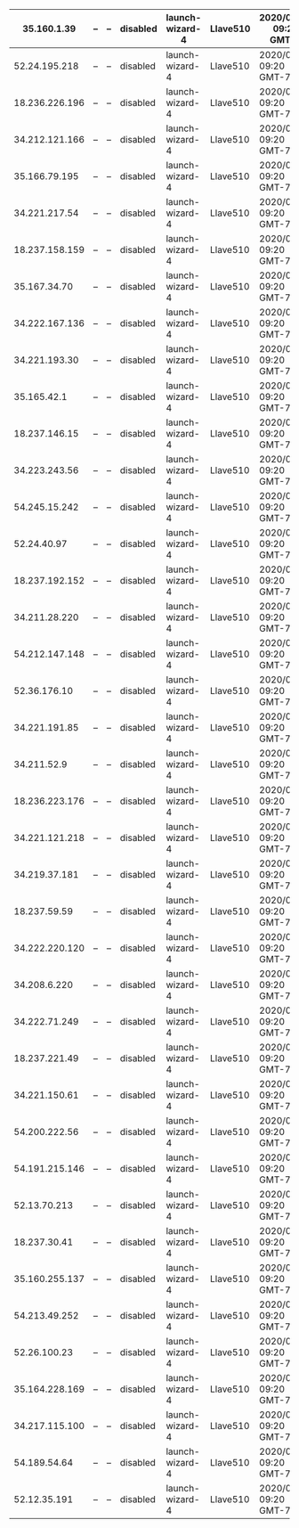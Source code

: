 | 35.160.1.39    | – | – | disabled | launch-wizard-4 | Llave510 | 2020/09/28 09:20 GMT-7 |
|----------------|---|---|----------|-----------------|----------|------------------------|
| 52.24.195.218  | – | – | disabled | launch-wizard-4 | Llave510 | 2020/09/28 09:20 GMT-7 |
| 18.236.226.196 | – | – | disabled | launch-wizard-4 | Llave510 | 2020/09/28 09:20 GMT-7 |
| 34.212.121.166 | – | – | disabled | launch-wizard-4 | Llave510 | 2020/09/28 09:20 GMT-7 |
| 35.166.79.195  | – | – | disabled | launch-wizard-4 | Llave510 | 2020/09/28 09:20 GMT-7 |
| 34.221.217.54  | – | – | disabled | launch-wizard-4 | Llave510 | 2020/09/28 09:20 GMT-7 |
| 18.237.158.159 | – | – | disabled | launch-wizard-4 | Llave510 | 2020/09/28 09:20 GMT-7 |
| 35.167.34.70   | – | – | disabled | launch-wizard-4 | Llave510 | 2020/09/28 09:20 GMT-7 |
| 34.222.167.136 | – | – | disabled | launch-wizard-4 | Llave510 | 2020/09/28 09:20 GMT-7 |
| 34.221.193.30  | – | – | disabled | launch-wizard-4 | Llave510 | 2020/09/28 09:20 GMT-7 |
| 35.165.42.1    | – | – | disabled | launch-wizard-4 | Llave510 | 2020/09/28 09:20 GMT-7 |
| 18.237.146.15  | – | – | disabled | launch-wizard-4 | Llave510 | 2020/09/28 09:20 GMT-7 |
| 34.223.243.56  | – | – | disabled | launch-wizard-4 | Llave510 | 2020/09/28 09:20 GMT-7 |
| 54.245.15.242  | – | – | disabled | launch-wizard-4 | Llave510 | 2020/09/28 09:20 GMT-7 |
| 52.24.40.97    | – | – | disabled | launch-wizard-4 | Llave510 | 2020/09/28 09:20 GMT-7 |
| 18.237.192.152 | – | – | disabled | launch-wizard-4 | Llave510 | 2020/09/28 09:20 GMT-7 |
| 34.211.28.220  | – | – | disabled | launch-wizard-4 | Llave510 | 2020/09/28 09:20 GMT-7 |
| 54.212.147.148 | – | – | disabled | launch-wizard-4 | Llave510 | 2020/09/28 09:20 GMT-7 |
| 52.36.176.10   | – | – | disabled | launch-wizard-4 | Llave510 | 2020/09/28 09:20 GMT-7 |
| 34.221.191.85  | – | – | disabled | launch-wizard-4 | Llave510 | 2020/09/28 09:20 GMT-7 |
| 34.211.52.9    | – | – | disabled | launch-wizard-4 | Llave510 | 2020/09/28 09:20 GMT-7 |
| 18.236.223.176 | – | – | disabled | launch-wizard-4 | Llave510 | 2020/09/28 09:20 GMT-7 |
| 34.221.121.218 | – | – | disabled | launch-wizard-4 | Llave510 | 2020/09/28 09:20 GMT-7 |
| 34.219.37.181  | – | – | disabled | launch-wizard-4 | Llave510 | 2020/09/28 09:20 GMT-7 |
| 18.237.59.59   | – | – | disabled | launch-wizard-4 | Llave510 | 2020/09/28 09:20 GMT-7 |
| 34.222.220.120 | – | – | disabled | launch-wizard-4 | Llave510 | 2020/09/28 09:20 GMT-7 |
| 34.208.6.220   | – | – | disabled | launch-wizard-4 | Llave510 | 2020/09/28 09:20 GMT-7 |
| 34.222.71.249  | – | – | disabled | launch-wizard-4 | Llave510 | 2020/09/28 09:20 GMT-7 |
| 18.237.221.49  | – | – | disabled | launch-wizard-4 | Llave510 | 2020/09/28 09:20 GMT-7 |
| 34.221.150.61  | – | – | disabled | launch-wizard-4 | Llave510 | 2020/09/28 09:20 GMT-7 |
| 54.200.222.56  | – | – | disabled | launch-wizard-4 | Llave510 | 2020/09/28 09:20 GMT-7 |
| 54.191.215.146 | – | – | disabled | launch-wizard-4 | Llave510 | 2020/09/28 09:20 GMT-7 |
| 52.13.70.213   | – | – | disabled | launch-wizard-4 | Llave510 | 2020/09/28 09:20 GMT-7 |
| 18.237.30.41   | – | – | disabled | launch-wizard-4 | Llave510 | 2020/09/28 09:20 GMT-7 |
| 35.160.255.137 | – | – | disabled | launch-wizard-4 | Llave510 | 2020/09/28 09:20 GMT-7 |
| 54.213.49.252  | – | – | disabled | launch-wizard-4 | Llave510 | 2020/09/28 09:20 GMT-7 |
| 52.26.100.23   | – | – | disabled | launch-wizard-4 | Llave510 | 2020/09/28 09:20 GMT-7 |
| 35.164.228.169 | – | – | disabled | launch-wizard-4 | Llave510 | 2020/09/28 09:20 GMT-7 |
| 34.217.115.100 | – | – | disabled | launch-wizard-4 | Llave510 | 2020/09/28 09:20 GMT-7 |
| 54.189.54.64   | – | – | disabled | launch-wizard-4 | Llave510 | 2020/09/28 09:20 GMT-7 |
| 52.12.35.191   | – | – | disabled | launch-wizard-4 | Llave510 | 2020/09/28 09:20 GMT-7 |
